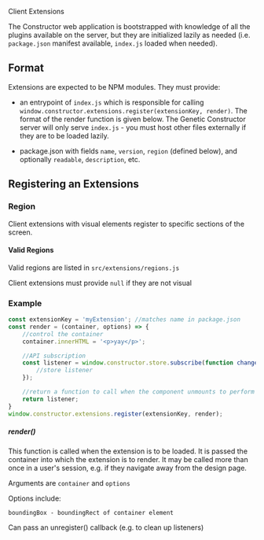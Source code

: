 Client Extensions

The Constructor web application is bootstrapped with knowledge of all the plugins available on the server, but they are initialized lazily as needed (i.e. `package.json` manifest available, `index.js` loaded when needed).

## Format

Extensions are expected to be NPM modules. They must provide:

- an entrypoint of `index.js` which is responsible for calling `window.constructor.extensions.register(extensionKey, render)`. The format of the render function is given below. The Genetic Constructor server will only serve `index.js` - you must host other files externally if they are to be loaded lazily.

- package.json with fields `name`, `version`, `region` (defined below), and optionally `readable`, `description`, etc.

## Registering an Extensions

### Region

Client extensions with visual elements register to specific sections of the screen.

#### Valid Regions

Valid regions are listed in `src/extensions/regions.js`

Client extensions must provide `null` if they are not visual

### Example

```javascript
const extensionKey = 'myExtension'; //matches name in package.json
const render = (container, options) => {
    //control the container
    container.innerHTML = '<p>yay</p>';

    //API subscription
    const listener = window.constructor.store.subscribe(function changeHandler() {
        //store listener
    });

    //return a function to call when the component unmounts to perform cleanup
    return listener;
}
window.constructor.extensions.register(extensionKey, render);
```

##### render()

This function is called when the extension is to be loaded. It is passed the container into which the extension is to render. It may be called more than once in a user's session, e.g. if they navigate away from the design page.

Arguments are `container` and `options`

Options include:

```
boundingBox - boundingRect of container element
```

Can pass an unregister() callback (e.g. to clean up listeners)
